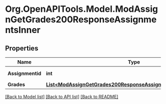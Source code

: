 # Org.OpenAPITools.Model.ModAssignGetGrades200ResponseAssignmentsInner

## Properties

Name | Type | Description | Notes
------------ | ------------- | ------------- | -------------
**Assignmentid** | **int** | assignment id | [optional] 
**Grades** | [**List&lt;ModAssignGetGrades200ResponseAssignmentsInnerGradesInner&gt;**](ModAssignGetGrades200ResponseAssignmentsInnerGradesInner.md) |  | [optional] 

[[Back to Model list]](../README.md#documentation-for-models) [[Back to API list]](../README.md#documentation-for-api-endpoints) [[Back to README]](../README.md)

